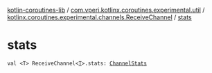 [kotlin-coroutines-lib](../../index.md) / [com.vperi.kotlinx.coroutines.experimental.util](../index.md) / [kotlinx.coroutines.experimental.channels.ReceiveChannel](index.md) / [stats](./stats.md)

# stats

`val <T> ReceiveChannel<`[`T`](stats.md#T)`>.stats: `[`ChannelStats`](../../com.vperi.kotlinx.coroutines.experimental/-channel-stats/index.md)
